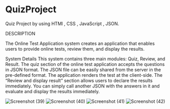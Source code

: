 # QuizProject
Quiz Project by using HTMl , CSS , JavaScript , JSON.


DESCRIPTION

The Online Test Application system creates an application that enables users to provide online tests, review them, and display the results.

System Details
This system contains three main modules: Quiz, Review, and Result. The quiz section of the online test application accepts the questions in JSON format. The JSON file can be easily shared from the server in the pre-defined format. The application renders the test at the client-side.
The “Review and display result” section allows users to declare the results immediately. You can simply call another JSON with the answers in it and evaluate and display the results immediately.

![Screenshot (39)](https://user-images.githubusercontent.com/119795285/236406578-3d2613fa-2f24-4c99-8b98-5437c7cf4946.png)
![Screenshot (40)](https://user-images.githubusercontent.com/119795285/236406591-e310d927-2e9d-422d-845f-aa0da8e9fd5f.png)
![Screenshot (41)](https://user-images.githubusercontent.com/119795285/236406605-126ef1cc-9740-472f-8a74-5e406cd28187.png)
![Screenshot (42)](https://user-images.githubusercontent.com/119795285/236406617-9158f35d-3fe7-439e-a958-1be58900ab99.png)

